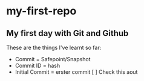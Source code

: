# my-first-repo
## My first day with Git and Github

These are the things I've learnt so far: 

- Commit = Safepoint/Snapshot 
- Commit ID = hash
- Initial Commit = erster commit
  [ ] Check this aout
